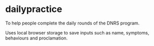 # dailypractice
To help people complete the daily rounds of the DNRS program.

Uses local browser storage to save inputs such as name, symptoms, behaviours and proclamation.
